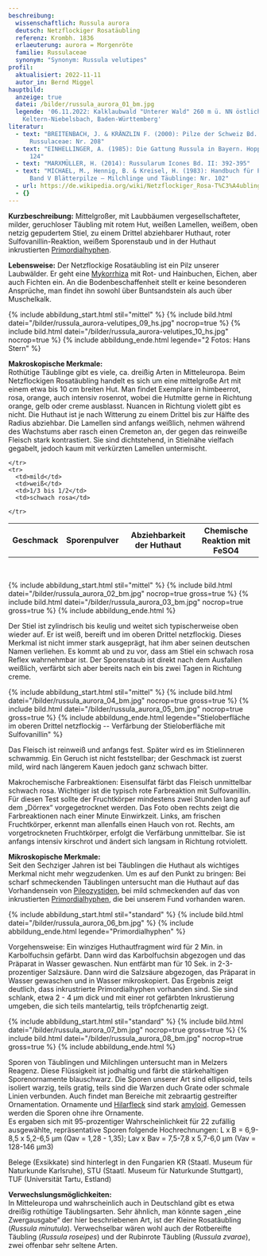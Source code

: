 ```yaml
---
beschreibung:
  wissenschaftlich: Russula aurora
  deutsch: Netzflockiger Rosatäubling
  referenz: Krombh. 1836
  erlaeuterung: aurora = Morgenröte
  familie: Russulaceae
  synonym: "Synonym: Russula velutipes"
profil:
  aktualisiert: 2022-11-11
  autor_in: Bernd Miggel
hauptbild:
  anzeige: true
  datei: /bilder/russula_aurora_01_bm.jpg
  legende: '06.11.2022: Kalklaubwald "Unterer Wald" 260 m ü. NN östlich von
    Keltern-Niebelsbach, Baden-Württemberg'
literatur:
  - text: "BREITENBACH, J. & KRÄNZLIN F. (2000): Pilze der Schweiz Bd. 6,
      Russulaceae: Nr. 208"
  - text: "EINHELLINGER, A. (1985): Die Gattung Russula in Bayern. Hoppea 43: Nr.
      124"
  - text: "MARXMÜLLER, H. (2014): Russularum Icones Bd. II: 392-395"
  - text: "MICHAEL, M., Hennig, B. & Kreisel, H. (1983): Handbuch für Pilzfreunde
      Band V Blätterpilze – Milchlinge und Täublinge: Nr. 102"
  - url: https://de.wikipedia.org/wiki/Netzflockiger_Rosa-T%C3%A4ubling
  - {}
---
```

**Kurzbeschreibung:** Mittelgroßer, mit Laubbäumen vergesellschafteter, milder, geruchloser Täubling mit rotem Hut, weißen Lamellen, weißem, oben netzig gepudertem Stiel, zu einem Drittel abziehbarer Huthaut, roter Sulfovanillin-Reaktion, weißem Sporenstaub und in der Huthaut inkrustierten [Primordialhyphen](Hyphen "Glossar").

**Lebensweise:** Der Netzflockige Rosatäubling ist ein Pilz unserer Laubwälder. Er geht eine [Mykorrhiza](Mykorrhiza "Glossar") mit Rot- und Hainbuchen, Eichen, aber auch Fichten ein. An die Bodenbeschaffenheit stellt er keine besonderen Ansprüche, man findet ihn sowohl über Buntsandstein als auch über Muschelkalk.

{% include abbildung_start.html stil="mittel" %}
{% include bild.html datei="/bilder/russula_aurora-velutipes_09_hs.jpg" nocrop=true %}
{% include bild.html datei="/bilder/russula_aurora-velutipes_10_hs.jpg" nocrop=true %}
{% include abbildung_ende.html legende="2 Fotos: Hans Stern" %}

**Makroskopische Merkmale:**\
Rothütige Täublinge gibt es viele, ca. dreißig Arten in Mitteleuropa. Beim Netzflockigen Rosatäubling handelt es sich um eine mittelgroße Art mit einem etwa bis 10 cm breiten Hut. Man findet Exemplare in himbeerrot, rosa, orange, auch intensiv rosenrot, wobei die Hutmitte gerne in Richtung orange, gelb oder creme ausblasst. Nuancen in Richtung violett gibt es nicht. Die Huthaut ist je nach Witterung zu einem Drittel bis zur Hälfte des Radius abziehbar. Die Lamellen sind anfangs weißlich, nehmen während des Wachstums aber rasch einen Cremeton an, der gegen das reinweiße Fleisch stark kontrastiert. Sie sind dichtstehend, in Stielnähe vielfach gegabelt, jedoch kaum mit verkürzten Lamellen untermischt.

<div class="table-responsive">
  <table class="table taeubling">
    <tr>
      <th rowspan="2">Geschmack</th>
      <th rowspan="2">Sporenpulver</th>
      <th rowspan="2">Abziehbarkeit der Huthaut</th>
      <th colspan="3" class="text-center">Chemische Reaktion mit FeSO4</th>
    </tr>
    <tr>
      
      
    </tr>
    <tr>
      <td>mild</td>
      <td>weiß</td>
      <td>1/3 bis 1/2</td>
      <td>schwach rosa</td>
       
    </tr>
  </table>
</div>

&nbsp;

{% include abbildung_start.html stil="mittel" %}
{% include bild.html datei="/bilder/russula_aurora_02_bm.jpg" nocrop=true gross=true %}
{% include bild.html datei="/bilder/russula_aurora_03_bm.jpg" nocrop=true gross=true %}
{% include abbildung_ende.html %}

Der Stiel ist zylindrisch bis keulig und weitet sich typischerweise oben wieder auf. Er ist weiß, bereift und im oberen Drittel netzflockig. Dieses Merkmal ist nicht immer stark ausgeprägt, hat ihm aber seinen deutschen Namen verliehen. Es kommt ab und zu vor, dass am Stiel ein schwach rosa Reflex wahrnehmbar ist. Der Sporenstaub ist direkt nach dem Ausfallen weißlich, verfärbt sich aber bereits nach ein bis zwei Tagen in Richtung creme.

{% include abbildung_start.html stil="mittel" %}
{% include bild.html datei="/bilder/russula_aurora_04_bm.jpg" nocrop=true gross=true %}
{% include bild.html datei="/bilder/russula_aurora_05_bm.jpg" nocrop=true gross=true %}
{% include abbildung_ende.html legende="Stieloberfläche im oberen Drittel netzflockig -- Verfärbung der Stieloberfläche mit Sulfovanillin" %}

Das Fleisch ist reinweiß und anfangs fest. Später wird es im Stielinneren schwammig. Ein Geruch ist nicht feststellbar; der Geschmack ist zuerst mild, wird nach längerem Kauen jedoch ganz schwach bitter.

Makrochemische Farbreaktionen: Eisensulfat färbt das Fleisch unmittelbar schwach rosa. Wichtiger ist die typisch rote Farbreaktion mit Sulfovanillin. Für diesen Test sollte der Fruchtkörper mindestens zwei Stunden lang auf dem „Dörrex“ vorgegetrocknet werden. Das Foto oben rechts zeigt die Farbreaktionen nach einer Minute Einwirkzeit. Links, am frischen Fruchtkörper, erkennt man allenfalls einen Hauch von rot. Rechts, am vorgetrockneten Fruchtkörper, erfolgt die Verfärbung unmittelbar. Sie ist anfangs intensiv kirschrot und ändert sich langsam in Richtung rotviolett.

**Mikroskopische Merkmale:**\
Seit den Sechziger Jahren ist bei Täublingen die Huthaut als wichtiges Merkmal nicht mehr wegzudenken. Um es auf den Punkt zu bringen: Bei scharf schmeckenden Täublingen untersucht man die Huthaut auf das Vorhandensein von [Pileozystiden](Zystiden "Glossar"), bei mild schmeckenden auf das von inkrustierten [Primordialhyphen](Hyphen "Glossar"), die bei unserem Fund vorhanden waren.

{% include abbildung_start.html stil="standard" %}
{% include bild.html datei="/bilder/russula_aurora_06_bm.jpg" %}
{% include abbildung_ende.html legende="Primordialhyphen" %}

Vorgehensweise: Ein winziges Huthautfragment wird für 2 Min. in Karbolfuchsin gefärbt.  Dann wird das Karbolfuchsin abgezogen und das Präparat in Wasser gewaschen. Nun entfärbt man für 10 Sek. in 2-3-prozentiger Salzsäure. Dann wird die Salzsäure abgezogen, das Präparat in Wasser gewaschen und in Wasser mikroskopiert. Das Ergebnis zeigt deutlich, dass inkrustrierte Primordialhyphen vorhanden sind. Sie sind schlank, etwa 2 - 4 µm dick und mit einer rot gefärbten Inkrustierung umgeben, die sich teils mantelartig, teils tröpfchenartig zeigt.

{% include abbildung_start.html stil="standard" %}
{% include bild.html datei="/bilder/russula_aurora_07_bm.jpg" nocrop=true gross=true %}
{% include bild.html datei="/bilder/russula_aurora_08_bm.jpg" nocrop=true gross=true %}
{% include abbildung_ende.html %}

Sporen von Täublingen und Milchlingen untersucht man in Melzers Reagenz.  Diese Flüssigkeit ist jodhaltig und färbt die stärkehaltigen Sporenornamente blauschwarz. Die Sporen unserer Art sind ellipsoid, teils isoliert warzig, teils gratig, teils sind die Warzen duch Grate oder schmale Linien verbunden. Auch findet man Bereiche mit zebraartig gestreifter Ornamentation. Ornamente und [Hilarfleck](Hilarfleck "Glossar") sind stark [amyloid](amyloid "Glossar"). Gemessen werden die Sporen ohne ihre Ornamente.\
Es ergaben sich mit 95-prozentiger Wahrscheinlichkeit für 22 zufällig ausgewählte, repräsentative Sporen folgende Hochrechnungen: L x B = 6,9-8,5 x 5,2-6,5 µm (Qav = 1,28 - 1,35); Lav x Bav = 7,5-7,8 x 5,7-6,0 µm (Vav = 128-146 µm3)

Belege (Exsikkate) sind hinterlegt in den Fungarien KR (Staatl. Museum für Naturkunde Karlsruhe), STU (Staatl. Museum für Naturkunde Stuttgart), TUF (Universität Tartu, Estland)

**Verwechslungsmöglichkeiten:**\
In Mitteleuropa und wahrscheinlich auch in Deutschland gibt es etwa dreißig rothütige Täublingsarten. Sehr ähnlich, man könnte sagen „eine Zwergausgabe“ der hier beschriebenen Art, ist der Kleine Rosatäubling (*Russula minutula*). Verwechselbar wären wohl auch der Rotbereifte Täubling (*Russula roseipes*) und der Rubinrote Täubling (*Russula zvarae*), zwei offenbar sehr seltene Arten.